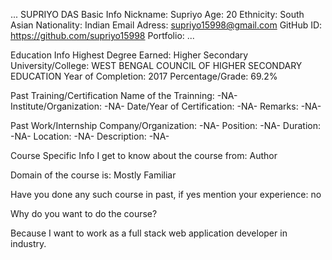 ... SUPRIYO DAS
Basic Info
Nickname: Supriyo
Age: 20
Ethnicity: South Asian
Nationality: Indian
Email Adress: supriyo15998@gmail.com
GitHub ID: https://github.com/supriyo15998
Portfolio: ...

Education Info
Highest Degree Earned: Higher Secondary
University/College: WEST BENGAL COUNCIL OF HIGHER SECONDARY EDUCATION
Year of Completion: 2017
Percentage/Grade: 69.2%

Past Training/Certification
Name of the Trainning: -NA-
Institute/Organization: -NA-
Date/Year of Certification: -NA-
Remarks: -NA-

Past Work/Internship
Company/Organization: -NA-
Position: -NA-
Duration: -NA-
Location: -NA-
Description: -NA-

Course Specific Info
I get to know about the course from: Author

Domain of the course is:
Mostly Familiar

Have you done any such course in past, if yes mention your experience:
no

Why do you want to do the course?

Because I want to work as a full stack web application developer in industry.
